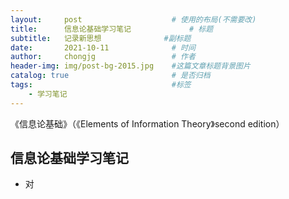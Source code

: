 ```yaml
---
layout:     post                    # 使用的布局(不需要改)
title:      信息论基础学习笔记             # 标题 
subtitle:   记录新思想              #副标题
date:       2021-10-11              # 时间
author:     chongjg                 # 作者
header-img: img/post-bg-2015.jpg    #这篇文章标题背景图片
catalog: true                       # 是否归档
tags:                               #标签
    - 学习笔记
---
```




《信息论基础》（《Elements of Information Theory》second edition）

## 信息论基础学习笔记

* 对
